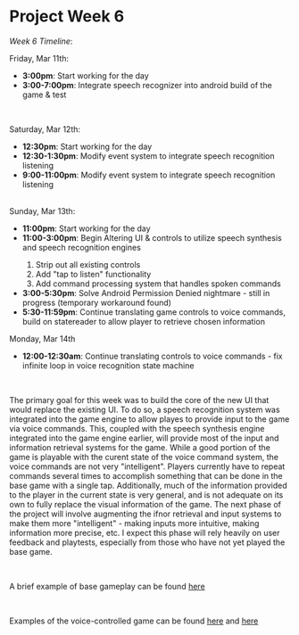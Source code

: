 <h1>Project Week 6</h1>

<i>Week 6 Timeline</i>: 
<br>

Friday, Mar 11th: 
<ul>
  <li><b>3:00pm</b>: Start working for the day</li>
  <li><b>3:00-7:00pm</b>: Integrate speech recognizer into android build of the game & test</li>
</ul>
<br>

Saturday, Mar 12th: 
<ul>
  <li><b>12:30pm</b>: Start working for the day</li>
  <li><b>12:30-1:30pm</b>: Modify event system to integrate speech recognition listening</li>
  <li><b>9:00-11:00pm</b>: Modify event system to integrate speech recognition listening</li>
</ul>
<br>
Sunday, Mar 13th: 
<ul>
  <li><b>11:00pm</b>: Start working for the day</li>
  <li><b>11:00-3:00pm</b>: Begin Altering UI & controls to utilize speech synthesis and speech recognition engines</li>
  <ol>
    <li>Strip out all existing controls</li>
    <li>Add "tap to listen" functionality</li>
    <li>Add command processing system that handles spoken commands</li>
  </ol>
  <li><b>3:00-5:30pm</b>: Solve Android Permission Denied nightmare - still in progress (temporary workaround found)</li>
  <li><b>5:30-11:59pm</b>: Continue translating game controls to voice commands, build on statereader to allow player to retrieve chosen information</li>
  </ul>
  Monday, Mar 14th
  <ul>
  <li><b>12:00-12:30am</b>: Continue translating controls to voice commands - fix infinite loop in voice recognition state machine</li>
  </ul>
  <br>
<p>The primary goal for this week was to build the core of the new UI that would replace the existing UI. To do so, a speech recognition system was integrated into the game engine to allow playes to provide input to the game via voice commands. This, coupled with the speech synthesis engine integrated into the game engine earlier, will provide most of the input and information retrieval systems for the game. While a good portion of the game is playable with the curent state of the voice command system, the voice commands are not very "intelligent". Players currently have to repeat commands several times to accomplish something that can be done in the base game with a single tap. Additionally, much of the information provided to the player in the current state is very general, and is not adequate on its own to fully replace the visual information of the game. The next phase of the project will involve augmenting the ifnor retrieval and input systems to make them more "intelligent" - making inputs more intuitive, making information more precise, etc. I expect this phase will rely heavily on user feedback and playtests, especially from those who have not yet played the base game. </p>

<br> 

A brief example of base gameplay can be found <a href = "https://drive.google.com/file/d/1AezYvpx29veXJGiDa1QLWTaIubLSx-fP/view?usp=sharing">here</a>

<br>

Examples of the voice-controlled game can be found <a href = "https://drive.google.com/file/d/1A_ltGtaupQk9i2Vlj2ypoJXVm26IRxhH/view?usp=sharing">here</a> and <a href="https://drive.google.com/file/d/1AZWrSQRApagEQ2i5ZgT52sd473jOaiK3/view?usp=sharing">here</a>

